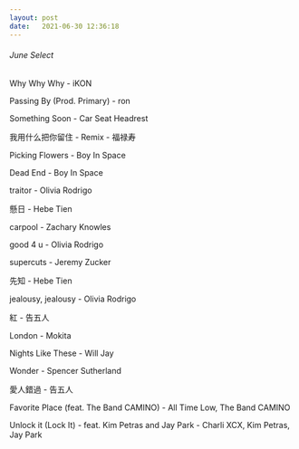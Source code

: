 ```yaml
---
layout: post
date:   2021-06-30 12:36:18
---
```


###### June Select  

Why Why Why - iKON  

Passing By (Prod. Primary) - ron  

Something Soon - Car Seat Headrest  

我用什么把你留住 - Remix - 福禄寿  

Picking Flowers - Boy In Space  

Dead End - Boy In Space

traitor - Olivia Rodrigo  

懸日 - Hebe Tien  

carpool - Zachary Knowles  

good 4 u - Olivia Rodrigo  

supercuts - Jeremy Zucker  

先知 - Hebe Tien  

jealousy, jealousy - Olivia Rodrigo  

紅 - 告五人  

London - Mokita  

Nights Like These - Will Jay  

Wonder - Spencer Sutherland  

愛人錯過 - 告五人  

Favorite Place (feat. The Band CAMINO) - All Time Low, The Band CAMINO  

Unlock it (Lock It) - feat. Kim Petras and Jay Park - Charli XCX, Kim Petras, Jay Park  